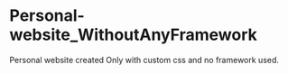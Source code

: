 # Personal-website_WithoutAnyFramework
Personal website created Only with custom css and no framework used.
